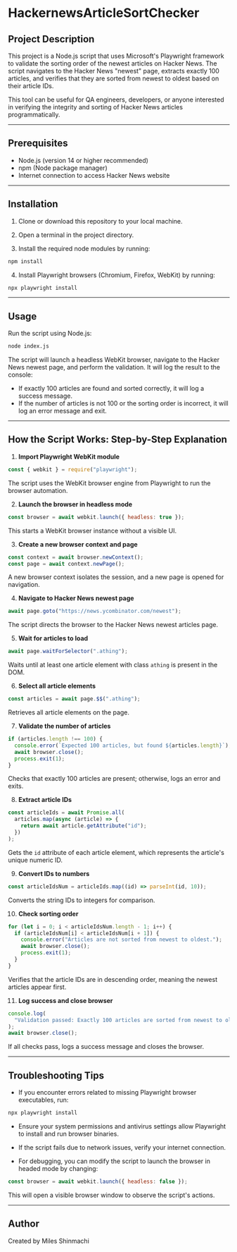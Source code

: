 # HackernewsArticleSortChecker

## Project Description

This project is a Node.js script that uses Microsoft's Playwright framework to validate the sorting order of the newest articles on Hacker News. The script navigates to the Hacker News "newest" page, extracts exactly 100 articles, and verifies that they are sorted from newest to oldest based on their article IDs.

This tool can be useful for QA engineers, developers, or anyone interested in verifying the integrity and sorting of Hacker News articles programmatically.

---

## Prerequisites

- Node.js (version 14 or higher recommended)
- npm (Node package manager)
- Internet connection to access Hacker News website

---

## Installation

1. Clone or download this repository to your local machine.

2. Open a terminal in the project directory.

3. Install the required node modules by running:

```bash
npm install
```

4. Install Playwright browsers (Chromium, Firefox, WebKit) by running:

```bash
npx playwright install
```

---

## Usage

Run the script using Node.js:

```bash
node index.js
```

The script will launch a headless WebKit browser, navigate to the Hacker News newest page, and perform the validation. It will log the result to the console:

- If exactly 100 articles are found and sorted correctly, it will log a success message.
- If the number of articles is not 100 or the sorting order is incorrect, it will log an error message and exit.

---

## How the Script Works: Step-by-Step Explanation

1. **Import Playwright WebKit module**

```javascript
const { webkit } = require("playwright");
```

The script uses the WebKit browser engine from Playwright to run the browser automation.

2. **Launch the browser in headless mode**

```javascript
const browser = await webkit.launch({ headless: true });
```

This starts a WebKit browser instance without a visible UI.

3. **Create a new browser context and page**

```javascript
const context = await browser.newContext();
const page = await context.newPage();
```

A new browser context isolates the session, and a new page is opened for navigation.

4. **Navigate to Hacker News newest page**

```javascript
await page.goto("https://news.ycombinator.com/newest");
```

The script directs the browser to the Hacker News newest articles page.

5. **Wait for articles to load**

```javascript
await page.waitForSelector(".athing");
```

Waits until at least one article element with class `athing` is present in the DOM.

6. **Select all article elements**

```javascript
const articles = await page.$$(".athing");
```

Retrieves all article elements on the page.

7. **Validate the number of articles**

```javascript
if (articles.length !== 100) {
  console.error(`Expected 100 articles, but found ${articles.length}`);
  await browser.close();
  process.exit(1);
}
```

Checks that exactly 100 articles are present; otherwise, logs an error and exits.

8. **Extract article IDs**

```javascript
const articleIds = await Promise.all(
  articles.map(async (article) => {
    return await article.getAttribute("id");
  })
);
```

Gets the `id` attribute of each article element, which represents the article's unique numeric ID.

9. **Convert IDs to numbers**

```javascript
const articleIdsNum = articleIds.map((id) => parseInt(id, 10));
```

Converts the string IDs to integers for comparison.

10. **Check sorting order**

```javascript
for (let i = 0; i < articleIdsNum.length - 1; i++) {
  if (articleIdsNum[i] < articleIdsNum[i + 1]) {
    console.error("Articles are not sorted from newest to oldest.");
    await browser.close();
    process.exit(1);
  }
}
```

Verifies that the article IDs are in descending order, meaning the newest articles appear first.

11. **Log success and close browser**

```javascript
console.log(
  "Validation passed: Exactly 100 articles are sorted from newest to oldest."
);
await browser.close();
```

If all checks pass, logs a success message and closes the browser.

---

## Troubleshooting Tips

- If you encounter errors related to missing Playwright browser executables, run:

```bash
npx playwright install
```

- Ensure your system permissions and antivirus settings allow Playwright to install and run browser binaries.

- If the script fails due to network issues, verify your internet connection.

- For debugging, you can modify the script to launch the browser in headed mode by changing:

```javascript
const browser = await webkit.launch({ headless: false });
```

This will open a visible browser window to observe the script's actions.

---

## Author

Created by Miles Shinmachi
